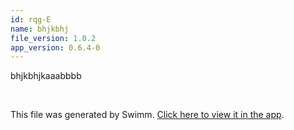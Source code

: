 ```yaml
---
id: rqg-E
name: bhjkbhj
file_version: 1.0.2
app_version: 0.6.4-0
---
```


bhjkbhjkaaabbbb

<br/>

This file was generated by Swimm. [Click here to view it in the app](http://localhost:5000/repos/ls4DA2fLasmQuEbT4ipw/docs/rqg-E).